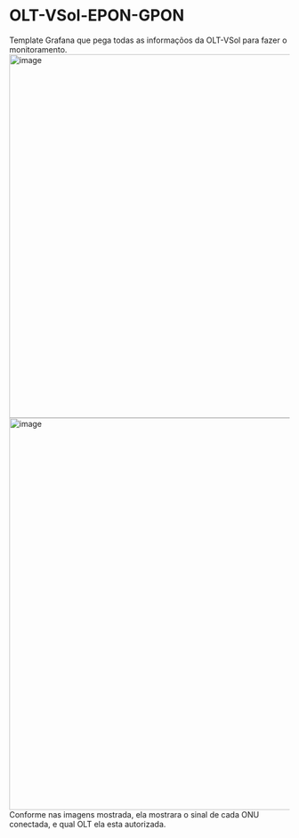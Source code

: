 # OLT-VSol-EPON-GPON
Template Grafana que pega todas as informaçõos da OLT-VSol para fazer o monitoramento.
<img width="1408" height="654" alt="image" src="https://github.com/user-attachments/assets/a01dec55-b68f-41c5-9c20-4a7741767264" />
<img width="1404" height="705" alt="image" src="https://github.com/user-attachments/assets/cd4b97ef-dacb-493a-a188-87ad8c078c5d" />
Conforme nas imagens mostrada, ela mostrara o sinal de cada ONU conectada, e qual OLT ela esta autorizada.
